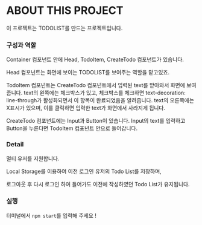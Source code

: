 # ABOUT THIS PROJECT

이 프로젝트는 TODOLIST를 만드는 프로젝트입니다.

### 구성과 역할

Container 컴포넌트 안에
Head, TodoItem, CreateTodo 컴포넌트가 있습니다.

Head 컴포넌트는 화면에 보이는 TODOLIST를 보여주는 역할을 맡고있죠.

TodoItem 컴포넌트는 CreateTodo 컴포넌트에서 입력된 text를 받아와서 화면에 보여줍니다.
text의 왼쪽에는 체크박스가 있고, 체크박스를 체크하면 text-decoration: line-through가 활성화되면서 이 항목이 완료되었음을 알려줍니다.
text의 오른쪽에는 X표시가 있으며, 이를 클릭하면 입력한 text가 화면에서 사라지게 됩니다.

CreateTodo 컴포넌트에는 Input과 Button이 있습니다.
Input의 text를 입력하고 Button을 누른다면 TodoItem 컴포넌트 안으로 들어갑니다.

### Detail

멀티 유저를 지원합니다.

Local Storage를 이용하여 이전 로그인 유저의 Todo List를 저장하며,

로그아웃 후 다시 로그인 하여 들어가도 이전에 작성하였던 Todo List가 유지됩니다.

### 실행

터미널에서 `npm start`를 입력해 주세요 !
